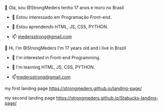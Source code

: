 👋 Olá, sou @StrongMeders tenho 17 anos e moro no Brasil

- 👀 Estou interessado em Programação Front-end.

- 🌱 Estou aprendendo HTML, JS, CSS, PYTHON.

- 📫 medersstrong@gmail.com










👋 Hi, I'm @StrongMeders I'm 17 years old and I live in Brazil

- 👀 I'm interested in Front-end Programming.

- 🌱 I'm learning HTML, JS, CSS, PYTHON.

- 📫medersstrong@gmail.com

my first landing page  https://strongmeders.github.io/landing-page/

my second landing page https://strongmeders.github.io/Stabucks-landing-page/
